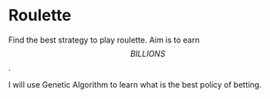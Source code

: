 # Roulette
Find the best strategy to play roulette. Aim is to earn $$BILLIONS$$.

I will use Genetic Algorithm to learn what is the best policy of betting.
